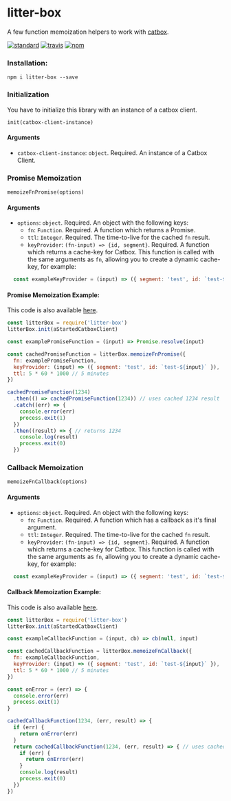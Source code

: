 # litter-box

A few function memoization helpers to work with [catbox](https://github.com/hapijs/catbox).

[![standard][standard-image]][standard-url]
[![travis][travis-image]][travis-url]
[![npm][npm-image]][npm-url]

[travis-image]: https://travis-ci.org/maxnachlinger/litter-box.svg?branch=master
[travis-url]: https://travis-ci.org/maxnachlinger/litter-box
[npm-image]: https://img.shields.io/npm/v/litter-box.svg?style=flat
[npm-url]: https://npmjs.org/package/litter-box
[standard-image]: https://img.shields.io/badge/code%20style-standard-brightgreen.svg
[standard-url]: http://standardjs.com/

### Installation:
```
npm i litter-box --save
```

### Initialization
You have to initialize this library with an instance of a catbox client.

``init(catbox-client-instance)``

#### Arguments
* ``catbox-client-instance``: ``object``. Required. An instance of a Catbox Client. 

### Promise Memoization
``memoizeFnPromise(options)``

#### Arguments
* ``options``: ``object``. Required. An object with the following keys:
  * ``fn``: ``Function``. Required. A function which returns a Promise.
  * ``ttl``: ``Integer``. Required. The time-to-live for the cached ``fn`` result.
  * ``keyProvider``: ``(fn-input) => {id, segment}``. Required. A function which returns a cache-key for Catbox. This 
  function is called with the same arguments as ``fn``, allowing you to create a dynamic cache-key, for example: 
```javascript
  const exampleKeyProvider = (input) => ({ segment: 'test', id: `test-${input}` })
```

#### Promise Memoization Example:
This code is also available [here](./example/promise-example.js).
```javascript
const litterBox = require('litter-box')
litterBox.init(aStartedCatboxClient)

const examplePromiseFunction = (input) => Promise.resolve(input)

const cachedPromiseFunction = litterBox.memoizeFnPromise({
  fn: examplePromiseFunction,
  keyProvider: (input) => ({ segment: 'test', id: `test-${input}` }),
  ttl: 5 * 60 * 1000 // 5 minutes
})

cachedPromiseFunction(1234)
  .then(() => cachedPromiseFunction(1234)) // uses cached 1234 result
  .catch((err) => {
    console.error(err)
    process.exit(1)
  })
  .then((result) => { // returns 1234
    console.log(result)
    process.exit(0)
  })
```
### Callback Memoization
``memoizeFnCallback(options)``

#### Arguments
* ``options``: ``object``. Required. An object with the following keys:
  * ``fn``: ``Function``. Required. A function which has a callback as it's final argument.
  * ``ttl``: ``Integer``. Required. The time-to-live for the cached ``fn`` result.
  * ``keyProvider``: ``(fn-input) => {id, segment}``. Required. A function which returns a cache-key for Catbox. This 
  function is called with the same arguments as ``fn``, allowing you to create a dynamic cache-key, for example: 
```javascript
  const exampleKeyProvider = (input) => ({ segment: 'test', id: `test-${input}` })
```

#### Callback Memoization Example:
This code is also available [here](./example/callback-example.js).
```javascript
const litterBox = require('litter-box')
litterBox.init(aStartedCatboxClient)

const exampleCallbackFunction = (input, cb) => cb(null, input)

const cachedCallbackFunction = litterBox.memoizeFnCallback({
  fn: exampleCallbackFunction,
  keyProvider: (input) => ({ segment: 'test', id: `test-${input}` }),
  ttl: 5 * 60 * 1000 // 5 minutes
})

const onError = (err) => {
  console.error(err)
  process.exit(1)
}

cachedCallbackFunction(1234, (err, result) => {
  if (err) {
    return onError(err)
  }
  return cachedCallbackFunction(1234, (err, result) => { // uses cached 1234 result
    if (err) {
      return onError(err)
    }
    console.log(result)
    process.exit(0)
  })
})
```
